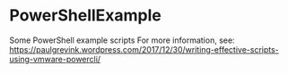 # PowerShellExample
Some PowerShell example scripts
For more information, see:
https://paulgrevink.wordpress.com/2017/12/30/writing-effective-scripts-using-vmware-powercli/
